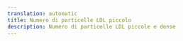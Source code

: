 ```yaml
---
translation: automatic
title: Numero di particelle LDL piccolo
description: Numero di particelle LDL piccole e dense
---
```

